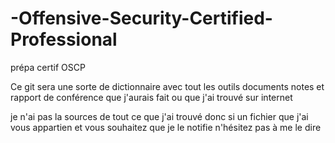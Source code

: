 # -Offensive-Security-Certified-Professional
prépa certif OSCP


Ce git sera une sorte de dictionnaire avec tout les outils documents notes et rapport de conférence que j'aurais fait ou que j'ai trouvé sur internet 


je n'ai pas la sources de tout ce que j'ai trouvé donc si un fichier que j'ai vous appartien et vous souhaitez que je le notifie n'hésitez pas à me le dire 
